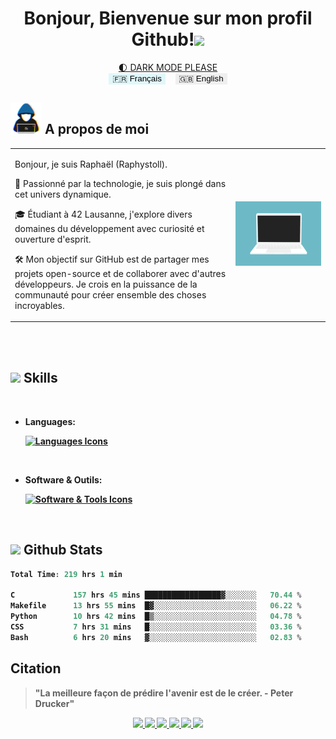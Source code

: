 <h1 align="center"><b>Bonjour, Bienvenue sur mon profil Github!</b><img src="https://media.giphy.com/media/hvRJCLFzcasrR4ia7z/giphy.gif" width="35"></h1>


<div align="center">
  <a href="https://github.com/settings/appearance" title="Activer le mode sombre dans vos paramètres GitHub">
    🌓 DARK MODE PLEASE
  </a>
</div>

<div align=center>
<a href="https://github.com/RaphyStoll/Pipex/blob/main/README.md" style="text-decoration:none;">
  <button style="background-color:#e0f7fa; border:none; cursor:pointer;">
    🇫🇷 Français
  </button>
</a>
&nbsp;&nbsp;
<a href="https://github.com/RaphyStoll/Pipex/blob/main/README.eng.md" style="text-decoration:none;">
  <button style="border:none; cursor:pointer;">
    🇬🇧 English
  </button>
</a>


</div>

<div>

## <picture><img src="https://github.com/0xAbdulKhalid/0xAbdulKhalid/raw/main/assets/mdImages/about_me.gif" width="50px"></picture> **A propos de moi**
</div>
<div>
<table>
  <tr>
    <td valign="top" width="70%">

Bonjour, je suis Raphaël (Raphystoll).

🚀 Passionné par la technologie, je suis plongé dans cet univers dynamique.

🎓 Étudiant à 42 Lausanne, j'explore divers domaines du développement avec curiosité et ouverture d'esprit.

🛠️ Mon objectif sur GitHub est de partager mes projets open-source et de collaborer avec d'autres développeurs. Je crois en la puissance de la communauté pour créer ensemble des choses incroyables.

 </td>
    <td valign="center" width="30%">

![](Demartini-code.gif)

 </tr>
</table>
<br>
<br>
</div>
<div align=left>


## <img src="https://media2.giphy.com/media/QssGEmpkyEOhBCb7e1/giphy.gif?cid=ecf05e47a0n3gi1bfqntqmob8g9aid1oyj2wr3ds3mg700bl&rid=giphy.gif" width="35"><b> **Skills**
</div>
    <br>
<div align=left>

- **Languages**:
  <p>
    <a href="https://skillicons.dev">
      <img height="32" src="https://skillicons.dev/icons?i=c,python,javascript,typescript,react,html,css&theme=light" alt="Languages Icons"/>
    </a>
  </p>
  <br>
</div>
<div align=left>

- **Software & Outils**:
  <p>
    <a href="https://skillicons.dev">
      <img height="32" src="https://skillicons.dev/icons?i=vscode,vim,docker,photoshop,notion,sqlite&theme=light" alt="Software & Tools Icons"/>
    </a>
  </p>
  <br>
</div>
<div align=left>


</div>
<div align=left>

## <img src="https://media.giphy.com/media/iY8CRBdQXODJSCERIr/giphy.gif" width="35"><b> Github Stats</b>
</div>

<div>
  <!--START_SECTION:waka-->

```rust
Total Time: 219 hrs 1 min

C             157 hrs 45 mins █████████████████▓░░░░░░░   70.44 %
Makefile      13 hrs 55 mins  █▓░░░░░░░░░░░░░░░░░░░░░░░   06.22 %
Python        10 hrs 42 mins  █▒░░░░░░░░░░░░░░░░░░░░░░░   04.78 %
CSS           7 hrs 31 mins   █░░░░░░░░░░░░░░░░░░░░░░░░   03.36 %
Bash          6 hrs 20 mins   ▓░░░░░░░░░░░░░░░░░░░░░░░░   02.83 %
```

<!--END_SECTION:waka-->
</div>

<div align=left>


## Citation
<!--START_SECTION:inspirational-quote-->
> "La meilleure façon de prédire l'avenir est de le créer. - Peter Drucker"
<!--END_SECTION:inspirational-quote-->
</div>
<div align=center>
<a href="https://dev.to/pujux">
<img src="https://img.shields.io/github/followers/Raphystoll?color=black&logo=github&a=1">
</a>
<a href="https://badges.pufler.dev">
<img src="https://img.shields.io/github/stars/Raphystoll?color=black&logo=github&a=1">
</a>
<a href="https://badges.pufler.dev">
<img src="https://badges.pufler.dev/visits/RaphyStoll/README?color=black&logo=github&a=1">
</a>
<a href="https://badges.pufler.dev">
<img src="https://badges.pufler.dev/repos/RaphyStoll?color=black&logo=github&a=1">
</a>
<a href="https://badges.pufler.dev">
<img src="https://badges.pufler.dev/years/RaphyStoll?color=black&logo=github&a=1">
</a>
<a href="https://badges.pufler.dev">
<img src="https://badges.pufler.dev/updated/RaphyStoll/badge-it?color=black&logo=github&a=1">
</a>

</div>
